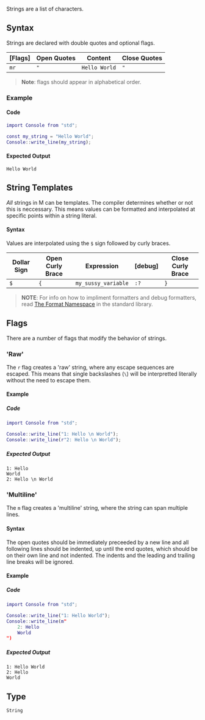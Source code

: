 Strings are a list of characters.

## Syntax

Strings are declared with double quotes and optional flags.

| [Flags] | Open Quotes | Content | Close Quotes |
| --- | --- | --- | --- |
| `mr` | `"` | `Hello World` | `"` |

> **Note**: flags should appear in alphabetical order. 

### Example

#### Code

```m
import Console from "std";

const my_string = "Hello World";
Console::write_line(my_string);
```

#### Expected Output

```console
Hello World
```

## String Templates

*All* strings in M can be templates. The compiler determines whether or not this is neccessary. This means values can be formatted and interpolated at specific points within a string literal.

#### Syntax

Values are interpolated using the `$` sign followed by curly braces.

| Dollar Sign | Open Curly Brace |  Expression | [debug] | Close Curly Brace |
| --- | --- | --- | --- | --- |
| `$` | `{` | `my_sussy_variable` | `:?` | `}` |

> **NOTE**: For info on how to impliment formatters and debug formatters, read [The Format Namespace](/std/Format.md) in the standard library.

## Flags

There are a number of flags that modify the behavior of strings.

### 'Raw'

The `r` flag creates a 'raw' string, where any escape sequences are escaped. This means that single backslashes (`\`) will be interpretted literally without the need to escape them.

#### Example

##### Code
```m
import Console from "std";

Console::write_line("1: Hello \n World");
Console::write_line(r"2: Hello \n World");
```

##### Expected Output
```console
1: Hello
World
2: Hello \n World
```
### 'Multiline'

The `m` flag creates a 'multiline' string, where the string can span multiple lines.

#### Syntax

The open quotes should be immediately preceeded by a new line and all following lines should be indented, up until the end quotes, which should be on their own line and not indented. The indents and the leading and trailing line breaks will be ignored.

#### Example

##### Code

```m
import Console from "std";

Console::write_line("1: Hello World");
Console::write_line(m"
    2: Hello
    World
")
```

##### Expected Output

```console
1: Hello World
2: Hello
World
```

## Type

`String`